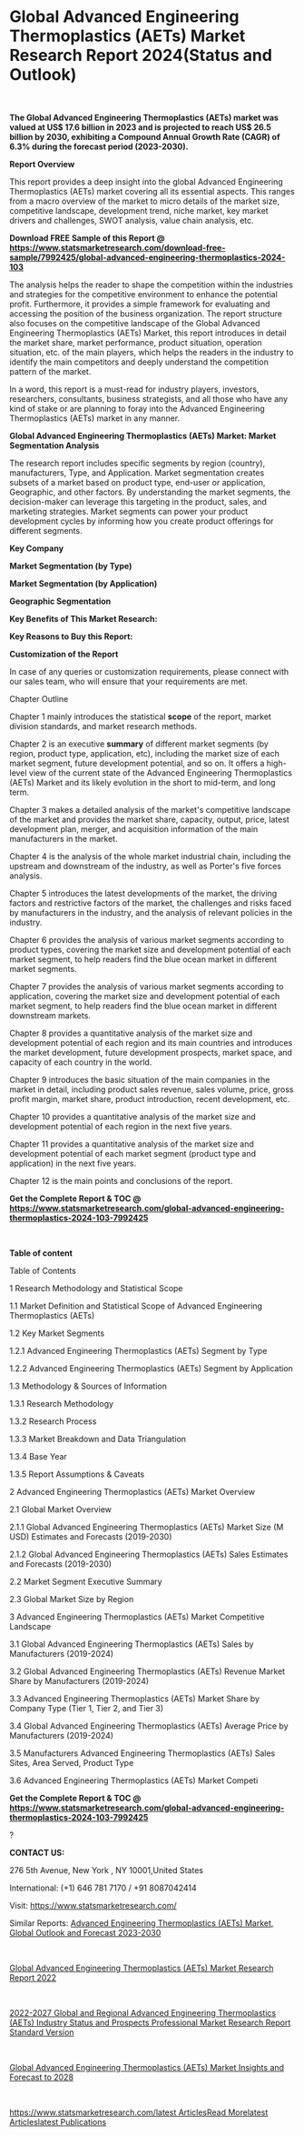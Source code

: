 <h1>Global Advanced Engineering Thermoplastics (AETs) Market Research Report 2024(Status and Outlook)</h1><br/><p><strong>The Global Advanced Engineering Thermoplastics (AETs) market was valued at US$ 17.6 billion in 2023 and is projected to reach US$ 26.5 billion by 2030, exhibiting a Compound Annual Growth Rate (<strong>CAGR</strong>) of 6.3% during the forecast period (2023-2030).</strong></p>
 
 
 
 <p><strong>Report Overview</strong></p>
 
 
 
 <p>This report provides a deep insight into the global Advanced Engineering Thermoplastics (AETs) market covering all its essential aspects. This ranges from a macro overview of the market to micro details of the market size, competitive landscape, development trend, niche market, key market drivers and challenges, SWOT analysis, value chain analysis, etc.</p>
 
 
 
 <p><strong>Download FREE Sample of this Report @ <a href="https://www.statsmarketresearch.com/download-free-sample/7992425/global-advanced-engineering-thermoplastics-2024-103">https://www.statsmarketresearch.com/download-free-sample/7992425/global-advanced-engineering-thermoplastics-2024-103</a></strong></p>
 
 
 
 <p>The analysis helps the reader to shape the competition within the industries and strategies for the competitive environment to enhance the potential profit. Furthermore, it provides a simple framework for evaluating and accessing the position of the business organization. The report structure also focuses on the competitive landscape of the Global Advanced Engineering Thermoplastics (AETs) Market, this report introduces in detail the market share, market performance, product situation, operation situation, etc. of the main players, which helps the readers in the industry to identify the main competitors and deeply understand the competition pattern of the market.</p>
 
 
 
 <p>In a word, this report is a must-read for industry players, investors, researchers, consultants, business strategists, and all those who have any kind of stake or are planning to foray into the Advanced Engineering Thermoplastics (AETs) market in any manner.</p>
 
 
 
 <p><strong>Global Advanced Engineering Thermoplastics (AETs) Market: Market Segmentation Analysis</strong></p>
 
 
 
 <p>The research report includes specific segments by region (country), manufacturers, Type, and Application. Market segmentation creates subsets of a market based on product type, end-user or application, Geographic, and other factors. By understanding the market segments, the decision-maker can leverage this targeting in the product, sales, and marketing strategies. Market segments can power your product development cycles by informing how you create product offerings for different segments.</p>
 
 
 
 <p><strong>Key Company</strong></p>
 
 
 
 <p><strong>Market Segmentation (by Type)</strong></p>
 
 
 
 <p><strong>Market Segmentation (<strong>by Application</strong>)</strong></p>
 
 
 
 <p><strong>Geographic Segmentation</strong></p>
 
 
 
 <p><strong>Key Benefits of This Market Research:</strong></p>
 
 
 
 <p><strong>Key <strong>Reasons to Buy</strong> this Report:</strong></p>
 
 
 
 <p><strong>Customization of the Report</strong></p>
 
 
 
 <p>In case of any queries or customization requirements, please connect with our sales team, who will ensure that your requirements are met.</p>
 
 
 
 <p>Chapter Outline</p>
 
 
 
 <p>Chapter 1 mainly introduces the statistical <strong>scope</strong> of the report, market division standards, and market research methods.</p>
 
 
 
 <p>Chapter 2 is an executive <strong>summary</strong> of different market segments (by region, product type, application, etc), including the market size of each market segment, future development potential, and so on. It offers a high-level view of the current state of the Advanced Engineering Thermoplastics (AETs) Market and its likely evolution in the short to mid-term, and long term.</p>
 
 
 
 <p>Chapter 3 makes a detailed analysis of the market&#39;s competitive landscape of the market and provides the market share, capacity, output, price, latest development plan, merger, and acquisition information of the main manufacturers in the market.</p>
 
 
 
 <p>Chapter 4 is the analysis of the whole market industrial chain, including the upstream and downstream of the industry, as well as Porter&#39;s five forces analysis.</p>
 
 
 
 <p>Chapter 5 introduces the latest developments of the market, the driving factors and restrictive factors of the market, the challenges and risks faced by manufacturers in the industry, and the analysis of relevant policies in the industry.</p>
 
 
 
 <p>Chapter 6 provides the analysis of various market segments according to product types, covering the market size and development potential of each market segment, to help readers find the blue ocean market in different market segments.</p>
 
 
 
 <p>Chapter 7 provides the analysis of various market segments according to application, covering the market size and development potential of each market segment, to help readers find the blue ocean market in different downstream markets.</p>
 
 
 
 <p>Chapter 8 provides a quantitative analysis of the market size and development potential of each region and its main countries and introduces the market development, future development prospects, market space, and capacity of each country in the world.</p>
 
 
 
 <p>Chapter 9 introduces the basic situation of the main companies in the market in detail, including product sales revenue, sales volume, price, gross profit margin, market share, product introduction, recent development, etc.</p>
 
 
 
 <p>Chapter 10 provides a quantitative analysis of the market size and development potential of each region in the next five years.</p>
 
 
 
 <p>Chapter 11 provides a quantitative analysis of the market size and development potential of each market segment (product type and application) in the next five years.</p>
 
 
 
 <p>Chapter 12 is the main points and conclusions of the report.</p>
 
 
 
 <div><b>Get the Complete Report & TOC @ <a href="https://www.statsmarketresearch.com/global-advanced-engineering-thermoplastics-2024-103-7992425">https://www.statsmarketresearch.com/global-advanced-engineering-thermoplastics-2024-103-7992425</a></b></div>
 
 
 
 <p><br />
 
 <b>Table of content</b></p>
 
 
 
 <p>Table of Contents<br />
 
 1 Research Methodology and Statistical Scope<br />
 
 1.1 Market Definition and Statistical Scope of Advanced Engineering Thermoplastics (AETs)<br />
 
 1.2 Key Market Segments<br />
 
 1.2.1 Advanced Engineering Thermoplastics (AETs) Segment by Type<br />
 
 1.2.2 Advanced Engineering Thermoplastics (AETs) Segment by Application<br />
 
 1.3 Methodology & Sources of Information<br />
 
 1.3.1 Research Methodology<br />
 
 1.3.2 Research Process<br />
 
 1.3.3 Market Breakdown and Data Triangulation<br />
 
 1.3.4 Base Year<br />
 
 1.3.5 Report Assumptions & Caveats<br />
 
 2 Advanced Engineering Thermoplastics (AETs) Market Overview<br />
 
 2.1 Global Market Overview<br />
 
 2.1.1 Global Advanced Engineering Thermoplastics (AETs) Market Size (M USD) Estimates and Forecasts (2019-2030)<br />
 
 2.1.2 Global Advanced Engineering Thermoplastics (AETs) Sales Estimates and Forecasts (2019-2030)<br />
 
 2.2 Market Segment Executive Summary<br />
 
 2.3 Global Market Size by Region<br />
 
 3 Advanced Engineering Thermoplastics (AETs) Market Competitive Landscape<br />
 
 3.1 Global Advanced Engineering Thermoplastics (AETs) Sales by Manufacturers (2019-2024)<br />
 
 3.2 Global Advanced Engineering Thermoplastics (AETs) Revenue Market Share by Manufacturers (2019-2024)<br />
 
 3.3 Advanced Engineering Thermoplastics (AETs) Market Share by Company Type (Tier 1, Tier 2, and Tier 3)<br />
 
 3.4 Global Advanced Engineering Thermoplastics (AETs) Average Price by Manufacturers (2019-2024)<br />
 
 3.5 Manufacturers Advanced Engineering Thermoplastics (AETs) Sales Sites, Area Served, Product Type<br />
 
 3.6 Advanced Engineering Thermoplastics (AETs) Market Competi</p>
 
 
 
 <div><b>Get the Complete Report & TOC @ <a href="https://www.statsmarketresearch.com/global-advanced-engineering-thermoplastics-2024-103-7992425">https://www.statsmarketresearch.com/global-advanced-engineering-thermoplastics-2024-103-7992425</a></b></div>
 
 
 
 <p>? </p>
 
 
 
 <p><b>CONTACT US:</b><br />
 
 276 5th Avenue, New York , NY 10001,United States<br />
 
 International: (+1) 646 781 7170 / +91 8087042414<br />
 
 Visit: <a href="https://www.statsmarketresearch.com/">https://www.statsmarketresearch.com/</a><br />
 
 Similar Reports: <a href="https://www.statsmarketresearch.com/global-advanced-engineering-thermoplastics-2024-103-7992425">Advanced Engineering Thermoplastics (AETs) Market, Global Outlook and Forecast 2023-2030</a><br />
 
 <br />
 
 <a href="https://www.statsmarketresearch.com/global-advanced-engineering-thermoplastics-2024-103-7992425">Global Advanced Engineering Thermoplastics (AETs) Market Research Report 2022</a><br />
 
 <br />
 
 <a href="https://www.statsmarketresearch.com/global-advanced-engineering-thermoplastics-2024-103-7992425">2022-2027 Global and Regional Advanced Engineering Thermoplastics (AETs) Industry Status and Prospects Professional Market Research Report Standard Version</a><br />
 
 <br />
 
 <a href="https://www.statsmarketresearch.com/global-advanced-engineering-thermoplastics-2024-103-7992425">Global Advanced Engineering Thermoplastics (AETs) Market Insights and Forecast to 2028</a><br />
 
 <br />
 
 <a href="https://gyeongbokgung.com">https://www.statsmarketresearch.com/</a><a href="https://hallyeomaritime.com">latest Articles</a><a href="https://jingwansa.com">Read More</a><a href="https://nguoiviet.jp/">latest Articles</a><a href="https://www.intelmarketresearch.com/">latest Publications</a></p>